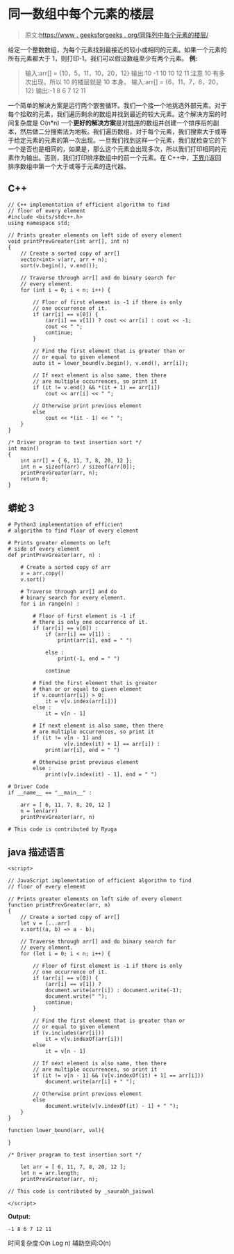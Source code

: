 # 同一数组中每个元素的楼层

> 原文:[https://www . geeksforgeeks . org/同阵列中每个元素的楼层/](https://www.geeksforgeeks.org/floor-of-every-element-in-same-array/)

给定一个整数数组，为每个元素找到最接近的较小或相同的元素。如果一个元素的所有元素都大于 1，则打印-1。我们可以假设数组至少有两个元素。
**例:**

> 输入:arr[] = {10，5，11，10，20，12}
> 输出:10 -1 10 10 12 11
> 注意 10 有多次出现，所以 10 的楼层就是 10 本身。
> 输入:arr[] = {6，11，7，8，20，12}
> 输出:-1 8 6 7 12 11

一个简单的解决方案是运行两个嵌套循环。我们一个接一个地挑选外部元素。对于每个拾取的元素，我们遍历剩余的数组并找到最近的较大元素。这个解决方案的时间复杂度是 O(n*n)
一个**更好的解决方案**是对[排序](https://www.geeksforgeeks.org/sort-algorithms-the-c-standard-template-library-stl/)的数组并创建一个排序后的副本，然后做二分搜索法为地板。我们遍历数组，对于每个元素，我们搜索大于或等于给定元素的元素的第一次出现。一旦我们找到这样一个元素，我们就检查它的下一个是否也是相同的，如果是，那么这个元素会出现多次，所以我们打印相同的元素作为输出。否则，我们打印排序数组中的前一个元素。在 C++中，[下界()](https://www.geeksforgeeks.org/lower_bound-in-cpp/)返回排序数组中第一个大于或等于元素的迭代器。

## C++

```
// C++ implementation of efficient algorithm to find
// floor of every element
#include <bits/stdc++.h>
using namespace std;

// Prints greater elements on left side of every element
void printPrevGreater(int arr[], int n)
{
    // Create a sorted copy of arr[]
    vector<int> v(arr, arr + n);
    sort(v.begin(), v.end());

    // Traverse through arr[] and do binary search for
    // every element.
    for (int i = 0; i < n; i++) {

        // Floor of first element is -1 if there is only
        // one occurrence of it.
        if (arr[i] == v[0]) {
            (arr[i] == v[1]) ? cout << arr[i] : cout << -1;
            cout << " ";
            continue;
        }

        // Find the first element that is greater than or
        // or equal to given element
        auto it = lower_bound(v.begin(), v.end(), arr[i]);

        // If next element is also same, then there
        // are multiple occurrences, so print it
        if (it != v.end() && *(it + 1) == arr[i])
            cout << arr[i] << " ";

        // Otherwise print previous element
        else
            cout << *(it - 1) << " ";
    }
}

/* Driver program to test insertion sort */
int main()
{
    int arr[] = { 6, 11, 7, 8, 20, 12 };
    int n = sizeof(arr) / sizeof(arr[0]);
    printPrevGreater(arr, n);
    return 0;
}
```

## 蟒蛇 3

```
# Python3 implementation of efficient
# algorithm to find floor of every element

# Prints greater elements on left
# side of every element
def printPrevGreater(arr, n) :

    # Create a sorted copy of arr
    v = arr.copy()
    v.sort()

    # Traverse through arr[] and do
    # binary search for every element.
    for i in range(n) :

        # Floor of first element is -1 if
        # there is only one occurrence of it.
        if (arr[i] == v[0]) :
            if (arr[i] == v[1]) :
                print(arr[i], end = " ")

            else :
                print(-1, end = " ")

            continue

        # Find the first element that is greater
        # than or or equal to given element
        if v.count(arr[i]) > 0:
            it = v[v.index(arr[i])]
        else :
            it = v[n - 1]

        # If next element is also same, then there
        # are multiple occurrences, so print it
        if (it != v[n - 1] and
                  v[v.index(it) + 1] == arr[i]) :
            print(arr[i], end = " ")

        # Otherwise print previous element
        else :
            print(v[v.index(it) - 1], end = " ")

# Driver Code
if __name__ == "__main__" :

    arr = [ 6, 11, 7, 8, 20, 12 ]
    n = len(arr)
    printPrevGreater(arr, n)

# This code is contributed by Ryuga
```

## java 描述语言

```
<script>

// JavaScript implementation of efficient algorithm to find
// floor of every element

// Prints greater elements on left side of every element
function printPrevGreater(arr, n)
{
    // Create a sorted copy of arr[]
    let v = [...arr]
    v.sort((a, b) => a - b);

    // Traverse through arr[] and do binary search for
    // every element.
    for (let i = 0; i < n; i++) {

        // Floor of first element is -1 if there is only
        // one occurrence of it.
        if (arr[i] == v[0]) {
            (arr[i] == v[1]) ?
            document.write(arr[i]) : document.write(-1);
            document.write(" ");
            continue;
        }

        // Find the first element that is greater than or
        // or equal to given element
        if (v.includes(arr[i]))
            it = v[v.indexOf(arr[i])]
        else
            it = v[n - 1]

        // If next element is also same, then there
        // are multiple occurrences, so print it
        if (it != v[n - 1] && (v[v.indexOf(it) + 1] == arr[i]))
            document.write(arr[i] + " ");

        // Otherwise print previous element
        else
            document.write(v[v.indexOf(it) - 1] + " ");
    }
}

function lower_bound(arr, val){

}

/* Driver program to test insertion sort */

    let arr = [ 6, 11, 7, 8, 20, 12 ];
    let n = arr.length;
    printPrevGreater(arr, n);

// This code is contributed by _saurabh_jaiswal

</script>
```

**Output:** 

```
-1 8 6 7 12 11
```

时间复杂度:O(n Log n)
辅助空间:O(n)